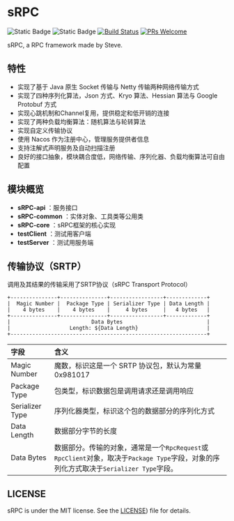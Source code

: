 # sRPC

![Static Badge](https://img.shields.io/badge/license-MIT-green) ![Static Badge](https://img.shields.io/badge/OpenJDK-21-blue) [![Build Status](https://app.travis-ci.com/histevehu/sRPC.svg?token=fsyLx7wqz3Fwpzu63a5T&branch=main)](https://app.travis-ci.com/histevehu/sRPC) [![PRs Welcome](https://img.shields.io/badge/PRs-welcome-brightgreen.svg?style=flat-square)](https://makeapullrequest.com)

sRPC, a RPC framework made by Steve.

## 特性

- 实现了基于 Java 原生 Socket 传输与 Netty 传输两种网络传输方式
- 实现了四种序列化算法，Json 方式、Kryo 算法、Hessian 算法与 Google Protobuf 方式
- 实现心跳机制和Channel复用，提供稳定和低开销的连接
- 实现了两种负载均衡算法：随机算法与轮转算法
- 实现自定义传输协议
- 使用 Nacos 作为注册中心，管理服务提供者信息
- 支持注解式声明服务及自动扫描注册
- 良好的接口抽象，模块耦合度低，网络传输、序列化器、负载均衡算法可自由配置

## 模块概览

- **sRPC-api** ：服务接口
- **sRPC-common** ：实体对象、工具类等公用类
- **sRPC-core** ：sRPC框架的核心实现
- **testClient** ：测试用客户端
- **testServer** ：测试用服务端

## 传输协议（SRTP）

调用及其结果的传输采用了SRTP协议（sRPC Transport Protocol）

```
+---------------+---------------+-----------------+-------------+
|  Magic Number |  Package Type | Serializer Type | Data Length |
|    4 bytes    |    4 bytes    |     4 bytes     |   4 bytes   |
+---------------+---------------+-----------------+-------------+
|                          Data Bytes                           |
|                   Length: ${Data Length}                      |
+---------------------------------------------------------------+
```

| 字段              | 含义                                                                                             |
|:----------------|:-----------------------------------------------------------------------------------------------|
| Magic Number    | 魔数，标识这是一个 SRTP 协议包，默认为常量0x981017                                                               |
| Package Type    | 包类型，标识数据包是调用请求还是调用响应                                                                           |
| Serializer Type | 序列化器类型，标识这个包的数据部分的序列化方式                                                                        |
| Data Length     | 数据部分字节的长度                                                                                      |
| Data Bytes      | 数据部分。传输的对象，通常是一个`RpcRequest`或`RpcClient`对象，取决于`Package Type`字段，对象的序列化方式取决于`Serializer Type`字段。 |

## LICENSE

sRPC is under the MIT license. See the [LICENSE](https://github.com/histevehu/sRPC/blob/main/LICENSE)) file for details.